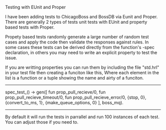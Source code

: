 Testing with EUnit and Proper

I have been adding tests to ChicagoBoss and BossDB via Eunit and
Proper. There are generally 2 types of tests unit tests with EUnit and
property based tests with Proper.

Propety based tests randomly generate a large number of random test
cases and apply the code then validate the responses against rules. In
some cases these tests can be derived directly from the function's
-spec declaration, in others you may need to write an explicit
property to test the issue.

If you are writting properties you can run them by including the file
"std.hrl" in your test file then creating a funciton like this, Where
each element in the list is a function or a tuple showing the name and
airty of a funciton.

----
spec_test_() ->
    gen([
         fun prop_pull_recieve/0,
         fun prop_pull_recieve_timeout/0,
         fun prop_pull_recieve_error/0,
         {stop, 0},
         {convert_to_ms, 1},
         {make_queue_options, 0}
        ], boss_mq).

----

By default it will run the tests in parrallel and run 100 instances of
each test. You can adjust those if you need to. 
